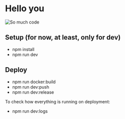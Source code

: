 # Hello you 

![So much code](https://i.chzbgr.com/full/8270686464/h7779056E/coding-is-an-art)

## Setup (for now, at least, only for dev)

- npm install
- npm run dev

## Deploy

- npm run docker:build
- npm run dev:push
- npm run dev:release

To check how everything is running on deployment:

- npm run dev:logs
